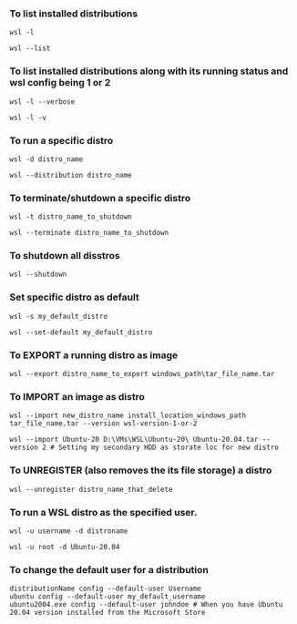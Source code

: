 ### To list installed distributions
```
wsl -l
```
```
wsl --list
```

### To list installed distributions along with its running status and wsl config being 1 or 2
```
wsl -l --verbose
```
```
wsl -l -v
```

### To run a specific distro
```
wsl -d distro_name
```
```
wsl --distribution distro_name
```

### To terminate/shutdown a specific distro
```
wsl -t distro_name_to_shutdown
```
```
wsl --terminate distro_name_to_shutdown
```

### To shutdown all disstros
```
wsl --shutdown
```

### Set specific distro as default
```
wsl -s my_default_distro
```
```
wsl --set-default my_default_distro
```

### To EXPORT a running distro as image
```
wsl --export distro_name_to_export windows_path\tar_file_name.tar
```

### To IMPORT an image as distro
```
wsl --import new_distro_name install_location_windows_path tar_file_name.tar --version wsl-version-1-or-2
```
```
wsl --import Ubuntu-20 D:\VMs\WSL\Ubuntu-20\ Ubuntu-20.04.tar --version 2 # Setting my secondary HDD as storate loc for new distro
```

### To UNREGISTER (also removes the its file storage) a distro
```
wsl --unregister distro_name_that_delete
```

### To run a WSL distro as the specified user.
```
wsl -u username -d distroname
```
```
wsl -u root -d Ubuntu-20.04
```

### To change the default user for a distribution
```
distributionName config --default-user Username
ubuntu config --default-user my_default_username
ubuntu2004.exe config --default-user johndoe # When you have Ubuntu 20.04 version installed from the Microsoft Store
```
